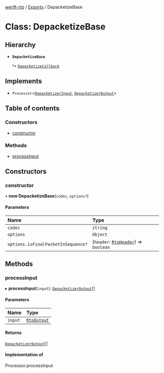 [werift-rtp](../README.md) / [Exports](../modules.md) / DepacketizeBase

# Class: DepacketizeBase

## Hierarchy

- **`DepacketizeBase`**

  ↳ [`DepacketizeCallback`](DepacketizeCallback.md)

## Implements

- `Processor`<[`DepacketizerInput`](../modules.md#depacketizerinput), [`DepacketizerOutput`](../interfaces/DepacketizerOutput.md)\>

## Table of contents

### Constructors

- [constructor](DepacketizeBase.md#constructor)

### Methods

- [processInput](DepacketizeBase.md#processinput)

## Constructors

### constructor

• **new DepacketizeBase**(`codec`, `options?`)

#### Parameters

| Name | Type |
| :------ | :------ |
| `codec` | `string` |
| `options` | `Object` |
| `options.isFinalPacketInSequence?` | (`header`: [`RtpHeader`](RtpHeader.md)) => `boolean` |

## Methods

### processInput

▸ **processInput**(`input`): [`DepacketizerOutput`](../interfaces/DepacketizerOutput.md)[]

#### Parameters

| Name | Type |
| :------ | :------ |
| `input` | [`RtpOutput`](../interfaces/RtpOutput.md) |

#### Returns

[`DepacketizerOutput`](../interfaces/DepacketizerOutput.md)[]

#### Implementation of

Processor.processInput
